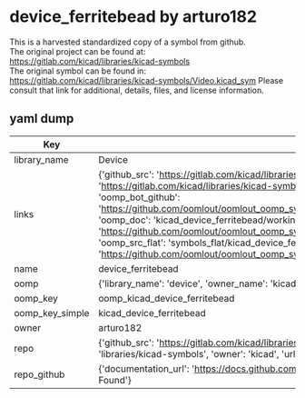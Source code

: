 # device_ferritebead by arturo182  
This is a harvested standardized copy of a symbol from github.  
The original project can be found at:  
https://gitlab.com/kicad/libraries/kicad-symbols  
The original symbol can be found in:
https://gitlab.com/kicad/libraries/kicad-symbols/Video.kicad_sym
Please consult that link for additional, details, files, and license information.  
## yaml dump  
| Key | Value |  
| --- | --- |  
| library_name | Device |  
| links | {'github_src': 'https://gitlab.com/kicad/libraries/kicad-symbols/Video.kicad_sym', 'github_src_repo': 'https://gitlab.com/kicad/libraries/kicad-symbols', 'oomp_bot': 'kicad_device_ferritebead/working', 'oomp_bot_github': 'https://github.com/oomlout/oomlout_oomp_symbol_bot/tree/main/kicad_device_ferritebead/working', 'oomp_doc': 'kicad_device_ferritebead/working', 'oomp_doc_github': 'https://github.com/oomlout/oomlout_oomp_symbol_doc/tree/main/kicad_device_ferritebead/working', 'oomp_src_flat': 'symbols_flat/kicad_device_ferritebead/working', 'oomp_src_flat_github': 'https://github.com/oomlout/oomlout_oomp_symbol_src/tree/main/kicad_device_ferritebead/working'} |  
| name | device_ferritebead |  
| oomp | {'library_name': 'device', 'owner_name': 'kicad', 'symbol_name': 'device_ferritebead'} |  
| oomp_key | oomp_kicad_device_ferritebead |  
| oomp_key_simple | kicad_device_ferritebead |  
| owner | arturo182 |  
| repo | {'github_src': 'https://gitlab.com/kicad/libraries/kicad-symbols/Video.kicad_sym', 'name': 'libraries/kicad-symbols', 'owner': 'kicad', 'url': 'https://gitlab.com/kicad/libraries/kicad-symbols'} |  
| repo_github | {'documentation_url': 'https://docs.github.com/rest/repos/repos#get-a-repository', 'message': 'Not Found'} |  

